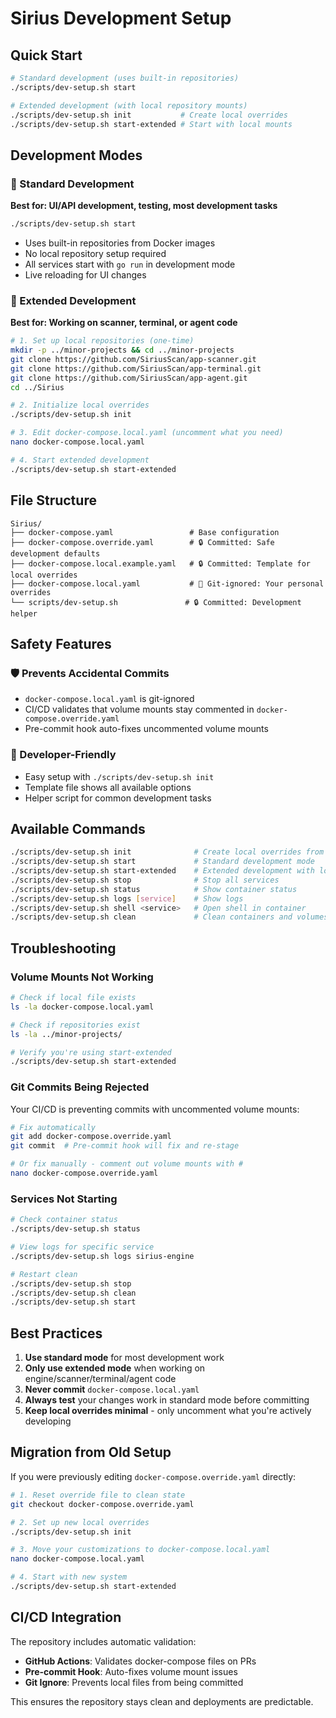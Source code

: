 # Sirius Development Setup

## Quick Start

```bash
# Standard development (uses built-in repositories)
./scripts/dev-setup.sh start

# Extended development (with local repository mounts)
./scripts/dev-setup.sh init           # Create local overrides
./scripts/dev-setup.sh start-extended # Start with local mounts
```

## Development Modes

### 🎯 Standard Development

**Best for: UI/API development, testing, most development tasks**

```bash
./scripts/dev-setup.sh start
```

- Uses built-in repositories from Docker images
- No local repository setup required
- All services start with `go run` in development mode
- Live reloading for UI changes

### 🔧 Extended Development

**Best for: Working on scanner, terminal, or agent code**

```bash
# 1. Set up local repositories (one-time)
mkdir -p ../minor-projects && cd ../minor-projects
git clone https://github.com/SiriusScan/app-scanner.git
git clone https://github.com/SiriusScan/app-terminal.git
git clone https://github.com/SiriusScan/app-agent.git
cd ../Sirius

# 2. Initialize local overrides
./scripts/dev-setup.sh init

# 3. Edit docker-compose.local.yaml (uncomment what you need)
nano docker-compose.local.yaml

# 4. Start extended development
./scripts/dev-setup.sh start-extended
```

## File Structure

```
Sirius/
├── docker-compose.yaml                 # Base configuration
├── docker-compose.override.yaml        # 🔒 Committed: Safe development defaults
├── docker-compose.local.example.yaml   # 🔒 Committed: Template for local overrides
├── docker-compose.local.yaml           # 🚫 Git-ignored: Your personal overrides
└── scripts/dev-setup.sh               # 🔒 Committed: Development helper
```

## Safety Features

### 🛡️ Prevents Accidental Commits

- `docker-compose.local.yaml` is git-ignored
- CI/CD validates that volume mounts stay commented in `docker-compose.override.yaml`
- Pre-commit hook auto-fixes uncommented volume mounts

### 🔧 Developer-Friendly

- Easy setup with `./scripts/dev-setup.sh init`
- Template file shows all available options
- Helper script for common development tasks

## Available Commands

```bash
./scripts/dev-setup.sh init              # Create local overrides from template
./scripts/dev-setup.sh start             # Standard development mode
./scripts/dev-setup.sh start-extended    # Extended development with local repos
./scripts/dev-setup.sh stop              # Stop all services
./scripts/dev-setup.sh status            # Show container status
./scripts/dev-setup.sh logs [service]    # Show logs
./scripts/dev-setup.sh shell <service>   # Open shell in container
./scripts/dev-setup.sh clean             # Clean containers and volumes
```

## Troubleshooting

### Volume Mounts Not Working

```bash
# Check if local file exists
ls -la docker-compose.local.yaml

# Check if repositories exist
ls -la ../minor-projects/

# Verify you're using start-extended
./scripts/dev-setup.sh start-extended
```

### Git Commits Being Rejected

Your CI/CD is preventing commits with uncommented volume mounts:

```bash
# Fix automatically
git add docker-compose.override.yaml
git commit  # Pre-commit hook will fix and re-stage

# Or fix manually - comment out volume mounts with #
nano docker-compose.override.yaml
```

### Services Not Starting

```bash
# Check container status
./scripts/dev-setup.sh status

# View logs for specific service
./scripts/dev-setup.sh logs sirius-engine

# Restart clean
./scripts/dev-setup.sh stop
./scripts/dev-setup.sh clean
./scripts/dev-setup.sh start
```

## Best Practices

1. **Use standard mode** for most development work
2. **Only use extended mode** when working on engine/scanner/terminal/agent code
3. **Never commit** `docker-compose.local.yaml`
4. **Always test** your changes work in standard mode before committing
5. **Keep local overrides minimal** - only uncomment what you're actively developing

## Migration from Old Setup

If you were previously editing `docker-compose.override.yaml` directly:

```bash
# 1. Reset override file to clean state
git checkout docker-compose.override.yaml

# 2. Set up new local overrides
./scripts/dev-setup.sh init

# 3. Move your customizations to docker-compose.local.yaml
nano docker-compose.local.yaml

# 4. Start with new system
./scripts/dev-setup.sh start-extended
```

## CI/CD Integration

The repository includes automatic validation:

- **GitHub Actions**: Validates docker-compose files on PRs
- **Pre-commit Hook**: Auto-fixes volume mount issues
- **Git Ignore**: Prevents local files from being committed

This ensures the repository stays clean and deployments are predictable.
